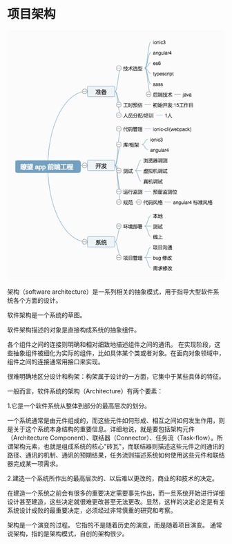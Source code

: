 # 项目架构

![1](2301.png)

 架构（software architecture）是一系列相关的抽象模式，用于指导大型软件系统各个方面的设计。

 软件架构是一个系统的草图。

 软件架构描述的对象是直接构成系统的抽象组件。

 各个组件之间的连接则明确和相对细致地描述组件之间的通讯。
 在实现阶段，这些抽象组件被细化为实际的组件，比如具体某个类或者对象。在面向对象领域中，组件之间的连接通常用接口来实现。 

很难明确地区分设计和构架：构架属于设计的一方面，它集中于某些具体的特征。

一般而言，软件系统的架构（Architecture）有两个要素：

1.它是一个软件系统从整体到部分的最高层次的划分。

一个系统通常是由元件组成的，而这些元件如何形成、相互之间如何发生作用，则是关于这个系统本身结构的重要信息。详细地说，就是要包括架构元件（Architecture Component）、联结器（Connector）、任务流（Task-flow）。所谓架构元素，也就是组成系统的核心"砖瓦"，而联结器则描述这些元件之间通讯的路径、通讯的机制、通讯的预期结果，任务流则描述系统如何使用这些元件和联结器完成某一项需求。

2.建造一个系统所作出的最高层次的、以后难以更改的，商业的和技术的决定。

在建造一个系统之前会有很多的重要决定需要事先作出，而一旦系统开始进行详细设计甚至建造，这些决定就很难更改甚至无法更改。显然，这样的决定必定是有关系统设计成败的最重要决定，必须经过非常慎重的研究和考察。

架构是一个演变的过程。
它指的不是随着历史的演变，而是随着项目演变。
通常说架构，指的是架构模式，自创的架构很少。
